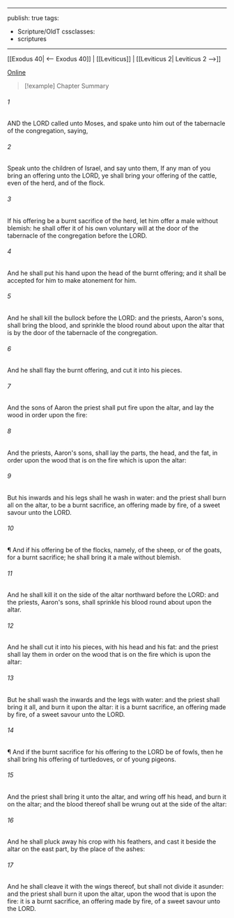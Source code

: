 

---
publish: true
tags:
  - Scripture/OldT
cssclasses:
  - scriptures
---
[[Exodus 40| <-- Exodus 40]] | [[Leviticus]] | [[Leviticus 2| Leviticus 2 -->]]

[Online](https://churchofjesuschrist.org/study/scriptures/ot/lev/1?lang=eng)

>[!example] Chapter Summary
>
###### 1
AND the LORD called unto Moses, and spake unto him out of the tabernacle of the congregation, saying,
###### 2
Speak unto the children of Israel, and say unto them, If any man of you bring an offering unto the LORD, ye shall bring your offering of the cattle, even of the herd, and of the flock.
###### 3
If his offering be a burnt sacrifice of the herd, let him offer a male without blemish: he shall offer it of his own voluntary will at the door of the tabernacle of the congregation before the LORD.
###### 4
And he shall put his hand upon the head of the burnt offering; and it shall be accepted for him to make atonement for him.
###### 5
And he shall kill the bullock before the LORD: and the priests, Aaron's sons, shall bring the blood, and sprinkle the blood round about upon the altar that is by the door of the tabernacle of the congregation.
###### 6
And he shall flay the burnt offering, and cut it into his pieces.
###### 7
And the sons of Aaron the priest shall put fire upon the altar, and lay the wood in order upon the fire:
###### 8
And the priests, Aaron's sons, shall lay the parts, the head, and the fat, in order upon the wood that is on the fire which is upon the altar:
###### 9
But his inwards and his legs shall he wash in water: and the priest shall burn all on the altar, to be a burnt sacrifice, an offering made by fire, of a sweet savour unto the LORD.
###### 10
¶ And if his offering be of the flocks, namely, of the sheep, or of the goats, for a burnt sacrifice; he shall bring it a male without blemish.
###### 11
And he shall kill it on the side of the altar northward before the LORD: and the priests, Aaron's sons, shall sprinkle his blood round about upon the altar.
###### 12
And he shall cut it into his pieces, with his head and his fat: and the priest shall lay them in order on the wood that is on the fire which is upon the altar:
###### 13
But he shall wash the inwards and the legs with water: and the priest shall bring it all, and burn it upon the altar: it is a burnt sacrifice, an offering made by fire, of a sweet savour unto the LORD.
###### 14
¶ And if the burnt sacrifice for his offering to the LORD be of fowls, then he shall bring his offering of turtledoves, or of young pigeons.
###### 15
And the priest shall bring it unto the altar, and wring off his head, and burn it on the altar; and the blood thereof shall be wrung out at the side of the altar:
###### 16
And he shall pluck away his crop with his feathers, and cast it beside the altar on the east part, by the place of the ashes:
###### 17
And he shall cleave it with the wings thereof, but shall not divide it asunder: and the priest shall burn it upon the altar, upon the wood that is upon the fire: it is a burnt sacrifice, an offering made by fire, of a sweet savour unto the LORD.



